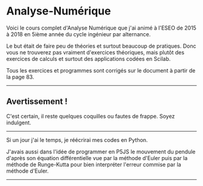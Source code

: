 # Analyse-Numérique

Voici le cours complet d'Analyse Numérique que j'ai animé à l'ESEO de 2015 à 2018 en 5ième année du cycle ingénieur par alternance.

Le but était de faire peu de théories et surtout beaucoup de pratiques. Donc vous ne trouverez pas vraiment d'exercices théoriques, mais plutôt des exercices de calculs et surtout des applications codées en Scilab.

Tous les exercices et programmes sont corrigés sur le document à partir de la page 83.

---

## Avertissement !
C'est certain, il reste quelques coquilles ou fautes de frappe. Soyez indulgent.


---
Si un jour j'ai le temps, je réécrirai mes codes en Python.

J'avais aussi dans l'idée de programmer en P5JS le mouvement du pendule d'après son équation différentielle vue par la méthode d'Euler puis par la méthode de Runge-Kutta pour bien interpréter l'erreur commise par la méthode d'Euler.

---
